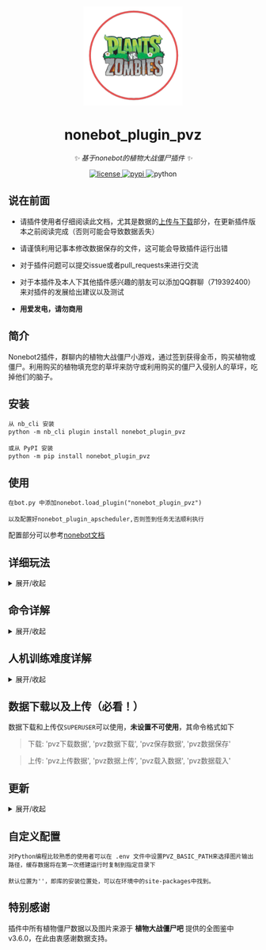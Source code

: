 <!-- markdownlint-disable MD033 MD041 -->
<p align="center">
  <img src="https://github.com/longchengguxiao/nonebot_plugin_pvz/blob/main/nonebot_plugin_pvz_logo.png" width="200" height="200" alt="nonebot_plugin_pvz">
</p>
<div align="center">

# nonebot_plugin_pvz

<!-- prettier-ignore-start -->
<!-- markdownlint-disable-next-line MD036 -->
_✨ 基于nonebot的植物大战僵尸插件 ✨_
<!-- prettier-ignore-end -->

</div>

<p align="center">
    <a href="https://github.com/longchengguxiao/nonebot_plugin_pvz/blob/main/LICENSE">
    <img src="https://img.shields.io/github/license/longchengguxiao/nonebot_plugin_pvz" alt="license">
    </a>
    <a href="https://pypi.python.org/pypi/nonebot_plugin_pvz">
    <img src="https://img.shields.io/pypi/v/nonebot_plugin_pvz" alt="pypi">
    </a>
    <img src="https://img.shields.io/badge/python-3.8+-blue" alt="python">
</p>

## 说在前面

+ 请插件使用者仔细阅读此文档，尤其是数据的[上传与下载](#数据下载以及上传必看)部分，在更新插件版本之前阅读完成（否则可能会导致数据丢失）

+ 请谨慎利用记事本修改数据保存的文件，这可能会导致插件运行出错

+ 对于插件问题可以提交issue或者pull_requests来进行交流

+ 对于本插件及本人下其他插件感兴趣的朋友可以添加QQ群聊（719392400）来对插件的发展给出建议以及测试

+ **用爱发电，请勿商用**

## 简介

Nonebot2插件，群聊内的植物大战僵尸小游戏，通过签到获得金币，购买植物或僵尸。利用购买的植物填充您的草坪来防守或利用购买的僵尸入侵别人的草坪，吃掉他们的脑子。

## 安装

```buildoutcfg
从 nb_cli 安装
python -m nb_cli plugin install nonebot_plugin_pvz

或从 PyPI 安装
python -m pip install nonebot_plugin_pvz
```

## 使用

```buildoutcfg
在bot.py 中添加nonebot.load_plugin("nonebot_plugin_pvz")

以及配置好nonebot_plugin_apscheduler,否则签到任务无法顺利执行
```
配置部分可以参考[nonebot文档](https://v2.nonebot.dev/docs/advanced/scheduler)

## 详细玩法

<details>
<summary>展开/收起</summary>

```buildoutcfg
您可以通过关键字'pvz帮助'或'pvz使用说明'或'pvz使用方法'在QQ内查看帮助文档

通过使用关键字'查看背包'或'我的背包'来查看您的背包,首次查看背包可以获得初始奖励以及注册成为用户

通过关键字'pvz签到'或'植物大战僵尸签到',来获取（签到会自动在每天0点重置）

通过关键字'查看商店',来查看当前售卖的植物或者僵尸及其价格,例如'查看商店 植物'

通过关键字'购买'+名称来购买植物或者僵尸,例如'购买 豌豆射手'

通过关键字'查看图鉴'+名称来查看某种植物或僵尸的具体属性,例如'查看图鉴 豌豆射手'

通过关键字'放置'来将背包内的植物放在草坪上以抵御僵尸的攻势

通过关键字'植物人机训练'来进行模拟入侵

通过关键字'僵尸人机训练'来进行模拟防御

通过'查看草坪'来查看自己的草坪，或者@一个已经开启草坪的玩家来查看他的草坪,例如'查看草坪 @龙城孤笑'

通过'入侵'来操纵你的僵尸摧毁他人的防御,例如'入侵 @龙城孤笑'

总之，在植物大战僵尸的世界中，祝你玩得开心，享受这个过程！
```

</details>

## 命令详解

<details>
<summary>展开/收起</summary>

|  命令  |  格式（逗号分割）  |  命令样例（不需要引号）  |  返回和解释  |
|  ----  |  ----  |  ----  |  ----  |
|  签到  | pvz签到，植物大战僵尸签到 | 'pvz签到' | 签到成功，获取100阳光每天（第二天自动重置） |
|  背包  | 查看背包，我的背包 | '查看背包' | 开启背包，注册插件，开启植物大战僵尸之旅，初次开启时会赠送一个豌豆射手，普通僵尸和100阳光 |
|  草坪  | 查看草坪，我的草坪，查看草坪+@ | '查看草坪'或'查看草坪@龙城孤笑' | 开启草坪，可以放置后续的植物已经解锁更多模式。带上@后可以查看被@的人的草坪，如果此人未开启则无法观看 |
|  商店  | 查看商店+空格+植物/僵尸 | '查看商店 植物' | 返回一张图片包含所有的在商店中植物或僵尸价格，需要足够的阳光才可以购买 |
|  图鉴  | 查看图鉴/查询图鉴/图鉴查询+空格+名称 | '查看图鉴 豌豆射手' | 返回一张对应的图片以及植物或僵尸的详细属性介绍，名称可以通过查看商店来获取 |
|  放置  | 放置+空格+植物名称+空格+数字(1-6从左到右) | '放置 豌豆射手 1' | 返回草坪图片，此时豌豆射手被放置在最左侧，只有放置好植物才可以解锁植物人机训练 |
|  入侵  | 入侵+@ | '入侵@龙城孤笑' | 提示选择僵尸阵容，从背包中已有僵尸来选，最多三个，用空格分割。返回一个合并转发文字，包含战斗细节 |
|  植物人机训练  | 植物人机训练+空格+难度 | '植物人机训练 难' | 在已经摆放好植物的你的草坪上进行模拟入侵，僵尸为预设的四个难度，返回一个合并转发文字，包含战斗细节 |
|  僵尸人机训练  | 僵尸人机训练+空格+难度 | '僵尸人机训练 难' | 使用背包中的僵尸来测试僵尸入侵阵容强度，植物为预设的四个难度，返回一个合并转发文字，包含战斗细节 |

</details>

## 人机训练难度详解

<details>
<summary>展开/收起</summary>

### 植物人机

> 易："路障僵尸", "普通僵尸", "小鬼僵尸"
> 
> 中："橄榄球僵尸", "铁栅门僵尸", "路障僵尸"
> 
> 难："橄榄球僵尸", "铁栅门僵尸", "铁桶僵尸", "跳跳僵尸"
> 
> 地狱："伽刚特尔", "橄榄球僵尸", "铁栅门僵尸", "小鬼僵尸"

### 僵尸人机

> 易："寒冰射手", "豌豆射手", "空", "空", "空", "空"
> 
> 中："寒冰射手", "豌豆射手", "豌豆射手", "空", "空", "坚果墙"
> 
> 难："寒冰射手", "玉米投手", "双发射手", "空", "空", "高坚果"
> 
> 地狱："冰瓜", "玉米投手", "机枪射手", "火炬", "高坚果", "地刺王"

</details>

## 数据下载以及上传（必看！）

数据下载和上传仅`SUPERUSER`可以使用，**未设置不可使用**，其命令格式如下

> 下载: 'pvz下载数据', 'pvz数据下载', 'pvz保存数据', 'pvz数据保存'

> 上传: 'pvz上传数据', 'pvz数据上传', 'pvz载入数据', 'pvz数据载入'

## 更新

<details>
<summary>展开/收起</summary>

### v1.2.3

+ 2023/01/28 添加购买限制，每种植物至多购买6个,僵尸至多购买3个

+ 2023/01/28 修复已知反馈问题

### v1.2.2

+ 2023/01/28 修复背包中多个同种植物只能放置一个在草坪上的问题

### v1.2.1

+ 2023/01/27 修改入侵部分的逻辑
  
+ 修复跳跳僵尸的漏洞
    + 修复跳跳僵尸起跳过程中无法受到伤害的问题
    + 修复跳跳僵尸在起跳时无法被高坚果挡下的问题
    + 修复跳跳僵尸起跳过程中生成图片错误的问题
    
+ 2023/01/27 完善配置路径功能，会在插件启动时将文件复制到指定目录

### v1.2.0

+ 2023/01/26 增加数据上传和下载功能，完善帮助

### v1.1.9

+ 2023/01/26 修复同一个植物可以被多次放在草坪上的问题。

### v1.1.6

+ 2023/01/25 解决植物人机训练中keyerror错误，更新文档，添加命令详解

### v1.1.5

+ 2023/01/24 解决由于未在草坪上放置植物而进行植物人机训练时出现的错误

### v1.1.3

+ 2023/01/24 解决由于版本更迭后的state字段类别不是储存数据类别的问题

+ 2023/01/24 解决入侵命令中的log产生WindowPath不能被JSON解析的问题

+ 2023/01/24 优化战斗部分，基于图鉴数据细致战斗。经测试"豌豆射手 vs 铁桶僵尸", "豌豆射手 豌豆射手 vs 铁桶僵尸"，"豌豆射手 豌豆射手 坚果墙 vs 铁桶僵尸"均在游戏战斗结果范围内，优化效果良好。

### v1.1.2 

+ 2023/01/24 字体维护以及event内字段摘取更新

### v1.1.1

+ 2023/01/23 增加签到以及定时器来维护签到

### v1.1.0

+ 2023/01/23 修改错误，补全代码，更换英文，可以正常使用

### v1.0.0

+ 2023/01/22 由nonebot2版本2.0.0a16更新配适到2.0.0rc3，并对代码进行了进一步修饰完善

### v0.9.0

+ 2022/06/14 添加僵尸人机训练和植物人机训练模式

### v0.8.0

+ 2022/06/01 基础代码完成，功能接近完善

</details>

## 自定义配置

```buildoutcfg
对Python编程比较熟悉的使用者可以在 .env 文件中设置PVZ_BASIC_PATH来选择图片输出路径，缓存数据将在第一次搭建运行时复制到指定目录下

默认位置为''，即库的安装位置处，可以在环境中的site-packages中找到。

```

## 特别感谢

插件中所有植物僵尸数据以及图片来源于 **植物大战僵尸吧** 提供的全图鉴中v3.6.0，在此由衷感谢数据支持。
